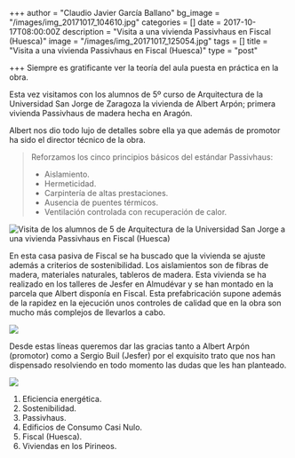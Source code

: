 +++
author = "Claudio Javier García Ballano"
bg_image = "/images/img_20171017_104610.jpg"
categories = []
date = 2017-10-17T08:00:00Z
description = "Visita a una vivienda Passivhaus en Fiscal (Huesca)"
image = "/images/img_20171017_125054.jpg"
tags = []
title = "Visita a una vivienda Passivhaus en Fiscal (Huesca)"
type = "post"

+++
Siempre es gratificante ver la teoría del aula puesta en práctica en la obra.

Esta vez visitamos con los alumnos de 5º curso de Arquitectura de la Universidad San Jorge de Zaragoza la vivienda de Albert Arpón; primera vivienda Passivhaus de madera hecha en Aragón.

Albert nos dio todo lujo de detalles sobre ella ya que además de promotor ha sido el director técnico de la obra.

> Reforzamos los cinco principios básicos del estándar Passivhaus:
>
> * Aislamiento.
> * Hermeticidad.
> * Carpintería de altas prestaciones.
> * Ausencia de puentes térmicos.
> * Ventilación controlada con recuperación de calor.

![Visita de los alumnos de 5 de Arquitectura de la Universidad San Jorge a una vivienda Passivhaus en Fiscal (Huesca)](/images/img_20171017_125946.jpg "Visita a vivienda Passivhaus")

En esta casa pasiva de Fiscal se ha buscado que la vivienda se ajuste además a criterios de sostenibilidad. Los aislamientos son de fibras de madera, materiales naturales, tableros de madera. Esta vivienda se ha realizado en los talleres de Jesfer en Almudévar y se han montado en la parcela que Albert disponía en Fiscal. Esta prefabricación supone además de la rapidez en la ejecución unos controles de calidad que en la obra son mucho más complejos de llevarlos a cabo.

![](/images/img_20171017_104610.jpg)

Desde estas líneas queremos dar las gracias tanto a Albert Arpón (promotor) como a Sergio Buil (Jesfer) por el exquisito trato que nos han dispensado resolviendo en todo momento las dudas que les han planteado.

![](/images/passivhaus_fiscal.jpg)

1. Eficiencia energética.
2. Sostenibilidad.
3. Passivhaus.
4. Edificios de Consumo Casi Nulo.
5. Fiscal (Huesca).
6. Viviendas en los Pirineos.